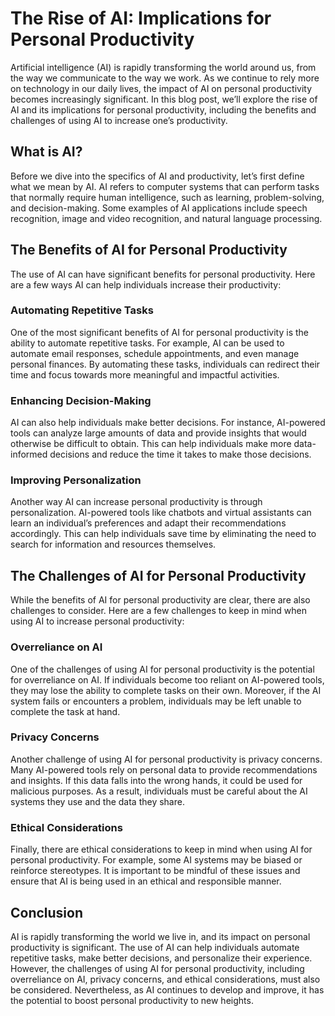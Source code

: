 # The Rise of AI: Implications for Personal Productivity

Artificial intelligence (AI) is rapidly transforming the world around us, from the way we communicate to the way we work. As we continue to rely more on technology in our daily lives, the impact of AI on personal productivity becomes increasingly significant. In this blog post, we’ll explore the rise of AI and its implications for personal productivity, including the benefits and challenges of using AI to increase one’s productivity.

## What is AI?

Before we dive into the specifics of AI and productivity, let’s first define what we mean by AI. AI refers to computer systems that can perform tasks that normally require human intelligence, such as learning, problem-solving, and decision-making. Some examples of AI applications include speech recognition, image and video recognition, and natural language processing.

## The Benefits of AI for Personal Productivity

The use of AI can have significant benefits for personal productivity. Here are a few ways AI can help individuals increase their productivity:

### Automating Repetitive Tasks

One of the most significant benefits of AI for personal productivity is the ability to automate repetitive tasks. For example, AI can be used to automate email responses, schedule appointments, and even manage personal finances. By automating these tasks, individuals can redirect their time and focus towards more meaningful and impactful activities.

### Enhancing Decision-Making

AI can also help individuals make better decisions. For instance, AI-powered tools can analyze large amounts of data and provide insights that would otherwise be difficult to obtain. This can help individuals make more data-informed decisions and reduce the time it takes to make those decisions.

### Improving Personalization

Another way AI can increase personal productivity is through personalization. AI-powered tools like chatbots and virtual assistants can learn an individual’s preferences and adapt their recommendations accordingly. This can help individuals save time by eliminating the need to search for information and resources themselves.

## The Challenges of AI for Personal Productivity

While the benefits of AI for personal productivity are clear, there are also challenges to consider. Here are a few challenges to keep in mind when using AI to increase personal productivity:

### Overreliance on AI

One of the challenges of using AI for personal productivity is the potential for overreliance on AI. If individuals become too reliant on AI-powered tools, they may lose the ability to complete tasks on their own. Moreover, if the AI system fails or encounters a problem, individuals may be left unable to complete the task at hand.

### Privacy Concerns

Another challenge of using AI for personal productivity is privacy concerns. Many AI-powered tools rely on personal data to provide recommendations and insights. If this data falls into the wrong hands, it could be used for malicious purposes. As a result, individuals must be careful about the AI systems they use and the data they share.

### Ethical Considerations

Finally, there are ethical considerations to keep in mind when using AI for personal productivity. For example, some AI systems may be biased or reinforce stereotypes. It is important to be mindful of these issues and ensure that AI is being used in an ethical and responsible manner.

## Conclusion

AI is rapidly transforming the world we live in, and its impact on personal productivity is significant. The use of AI can help individuals automate repetitive tasks, make better decisions, and personalize their experience. However, the challenges of using AI for personal productivity, including overreliance on AI, privacy concerns, and ethical considerations, must also be considered. Nevertheless, as AI continues to develop and improve, it has the potential to boost personal productivity to new heights.
